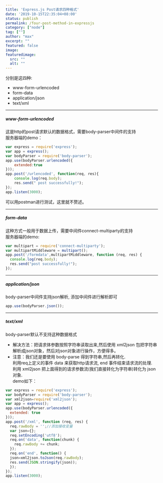 ```yaml
---
title: 'Express.js Post请求四种格式'
date: '2019-10-15T22:35:04+08:00'
status: publish
permalink: /four-post-method-in-expressjs
category: ["node"] 
tag: [""]
author: "max"
excerpt: ""
featured: false
image: 
featuredimage:
  src: ""
  alt: ""
---
```

分别是这四种:


- www-form-urlencoded
- form-data
- application/json
- text/xml 

---

##### www-form-urlencoded

这是http的post请求默认的数据格式，需要body-parser中间件的支持  
 服务器端的demo：

```js
var express = require('express');
var app = express();
var bodyParser = require('body-parser');
app.use(bodyParser.urlencoded({
    extended:true
}));
app.post('/urlencoded', function(req, res){
    console.log(req.body);
    res.send(" post successfully!");
});
app.listen(3000);
```

可以用postman进行测试，这里就不赘述。

---

##### form-data

这种方式一般用于数据上传，需要中间件connect-multiparty的支持  
服务器端的demo:

```js
var multipart = require('connect-multiparty');
var multipartMiddleware = multipart();
app.post('/formdata',multipartMiddleware, function (req, res) {
  console.log(req.body);
  res.send("post successfully!");
});
```

---

#####  application/json

body-parser中间件支持json解析, 添加中间件进行解析即可

```js
app.use(bodyParser.json());
```

---

##### text/xml

body-parser默认不支持这种数据格式

- 解决方法：把请求体参数按照字符串读取出来,然后使用 xml2json 包把字符串解析成json对象，然后对json对象进行操作，方便得多。
- 注意：我们还是要使用 body-parse 得到字符串,然后再转化.  
  利用req上定义的事件 data 来获取http请求流, end 事件结束请求流的处理.  
  利用 xml2json 把上面得到的请求参数流(我们直接转化为字符串)转化为 json 对象.  
  demo如下：

```js
var express = require('express');
var bodyParser = require('body-parser');
var xml2json=require('xml2json');
var app = express();
app.use(bodyParser.urlencoded({
  extended: true
}));
app.post('/xml', function (req, res) {
  req.rawBody = '';//添加接收变量
  var json={};
  req.setEncoding('utf8');
  req.on('data', function(chunk) {
    req.rawBody += chunk;
  });
  req.on('end', function() {
  json=xml2json.toJson(req.rawBody);
  res.send(JSON.stringify(json));
  });
});
app.listen(3000);
```